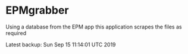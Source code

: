# EPMgrabber
Using a database from the EPM app this application scrapes the files as required


Latest backup: Sun Sep 15 11:14:01 UTC 2019
